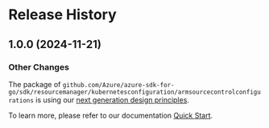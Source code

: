 # Release History

## 1.0.0 (2024-11-21)
### Other Changes

The package of `github.com/Azure/azure-sdk-for-go/sdk/resourcemanager/kubernetesconfiguration/armsourcecontrolconfigurations` is using our [next generation design principles](https://azure.github.io/azure-sdk/general_introduction.html).

To learn more, please refer to our documentation [Quick Start](https://aka.ms/azsdk/go/mgmt).